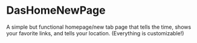 DasHomeNewPage
==============

A simple but functional homepage/new tab page that tells the time, shows your favorite links, and tells your location. (Everything is customizable!)
